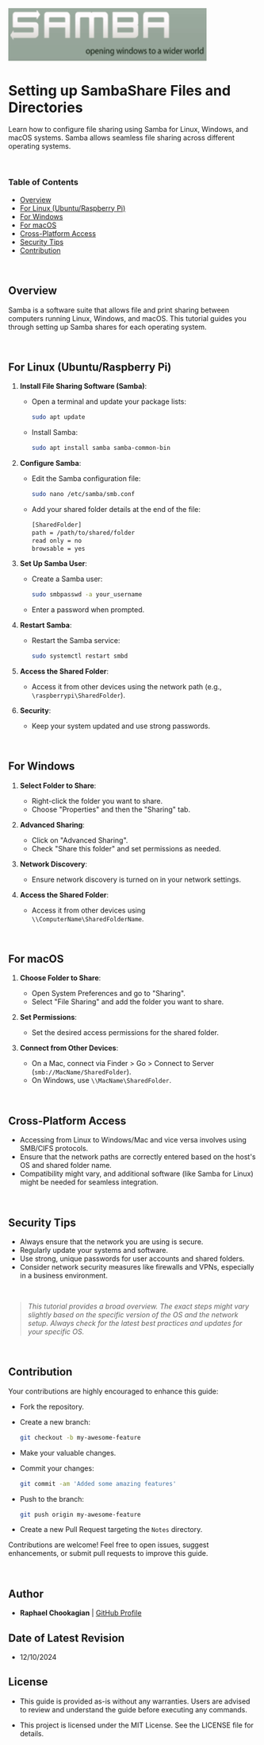 <img src="../assets/Samba_Logo.png" alt="Alt Text" width="400">

# Setting up SambaShare Files and Directories

Learn how to configure file sharing using Samba for Linux, Windows, and macOS systems. Samba allows seamless file sharing across different operating systems.

<br>

### **Table of Contents**

- [Overview](#overview)
- [For Linux (Ubuntu/Raspberry Pi)](#for-linux-ubunturaspberry-pi)
- [For Windows](#for-windows)
- [For macOS](#for-macos)
- [Cross-Platform Access](#cross-platform-access)
- [Security Tips](#security-tips)
- [Contribution](#contribution)

<br>

## **Overview**

Samba is a software suite that allows file and print sharing between computers running Linux, Windows, and macOS. This tutorial guides you through setting up Samba shares for each operating system.

<br>

## **For Linux (Ubuntu/Raspberry Pi)**

1. **Install File Sharing Software (Samba)**:
   - Open a terminal and update your package lists:

     ```bash
     sudo apt update
     ```

   - Install Samba:

     ```bash
     sudo apt install samba samba-common-bin
     ```

2. **Configure Samba**:
   - Edit the Samba configuration file:

     ```bash
     sudo nano /etc/samba/smb.conf
     ```

   - Add your shared folder details at the end of the file:

     ```
     [SharedFolder]
     path = /path/to/shared/folder
     read only = no
     browsable = yes
     ```

3. **Set Up Samba User**:
   - Create a Samba user:

     ```bash
     sudo smbpasswd -a your_username
     ```

   - Enter a password when prompted.

4. **Restart Samba**:
   - Restart the Samba service:

     ```bash
     sudo systemctl restart smbd
     ```

5. **Access the Shared Folder**:
   - Access it from other devices using the network path (e.g., `\raspberrypi\SharedFolder`).

6. **Security**:
   - Keep your system updated and use strong passwords.

<br>

## **For Windows**

1. **Select Folder to Share**:
   - Right-click the folder you want to share.
   - Choose "Properties" and then the "Sharing" tab.

2. **Advanced Sharing**:
   - Click on "Advanced Sharing".
   - Check "Share this folder" and set permissions as needed.

3. **Network Discovery**:
   - Ensure network discovery is turned on in your network settings.

4. **Access the Shared Folder**:
   - Access it from other devices using `\\ComputerName\SharedFolderName`.

<br>

## **For macOS**

1. **Choose Folder to Share**:
   - Open System Preferences and go to "Sharing".
   - Select "File Sharing" and add the folder you want to share.

2. **Set Permissions**:
   - Set the desired access permissions for the shared folder.

3. **Connect from Other Devices**:
   - On a Mac, connect via Finder > Go > Connect to Server (`smb://MacName/SharedFolder`).
   - On Windows, use `\\MacName\SharedFolder`.

<br>

## **Cross-Platform Access**

- Accessing from Linux to Windows/Mac and vice versa involves using SMB/CIFS protocols.
- Ensure that the network paths are correctly entered based on the host's OS and shared folder name.
- Compatibility might vary, and additional software (like Samba for Linux) might be needed for seamless integration.

<br>

## **Security Tips**

- Always ensure that the network you are using is secure.
- Regularly update your systems and software.
- Use strong, unique passwords for user accounts and shared folders.
- Consider network security measures like firewalls and VPNs, especially in a business environment.

<br>

> *This tutorial provides a broad overview. The exact steps might vary slightly based on the specific version of the OS and the network setup. Always check for the latest best practices and updates for your specific OS.*

<br>

## **Contribution**

Your contributions are highly encouraged to enhance this guide:

- Fork the repository.
- Create a new branch:

    ```bash
    git checkout -b my-awesome-feature
    ```

- Make your valuable changes.
- Commit your changes:

    ```bash
    git commit -am 'Added some amazing features'
    ```

- Push to the branch:

    ```bash
    git push origin my-awesome-feature
    ```

- Create a new Pull Request targeting the `Notes` directory.

Contributions are welcome! Feel free to open issues, suggest enhancements, or submit pull requests to improve this guide.

<br>

## **Author**

- **Raphael Chookagian** | [GitHub Profile](https://github.com/cesar-group)

## **Date of Latest Revision**

- 12/10/2024

## **License**

- This guide is provided as-is without any warranties. Users are advised to review and understand the guide before executing any commands.

- This project is licensed under the MIT License. See the LICENSE file for details.
